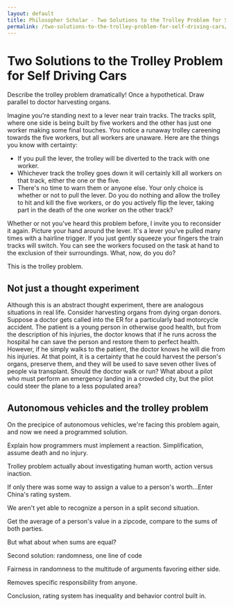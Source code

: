 ```yaml
---
layout: default
title: Philosopher Scholar - Two Solutions to the Trolley Problem for Self Driving Cars
permalink: /two-solutions-to-the-trolley-problem-for-self-driving-cars/
---
```


# Two Solutions to the Trolley Problem for Self Driving Cars

Describe the trolley problem dramatically! Once a hypothetical. Draw parallel to doctor harvesting organs.

Imagine you're standing next to a lever near train tracks. The tracks split, where one side is being built by five workers and the other has just one worker making some final touches. You notice a runaway trolley careening towards the five workers, but all workers are unaware. Here are the things you know with certainty:
- If you pull the lever, the trolley will be diverted to the track with one worker.
- Whichever track the trolley goes down it will certainly kill all workers on that track, either the one or the five.
- There's no time to warn them or anyone else.
Your only choice is whether or not to pull the lever. Do you do nothing and allow the trolley to hit and kill the five workers, or do you actively flip the lever, taking part in the death of the one worker on the other track?

Whether or not you've heard this problem before, I invite you to reconsider it again. Picture your hand around the lever. It's a lever you've pulled many times with a hairline trigger. If you just gently squeeze your fingers the train tracks will switch. You can see the workers focused on the task at hand to the exclusion of their surroundings. What, now, do you do?

This is the trolley problem.

## Not just a thought experiment

Although this is an abstract thought experiment, there are analogous situations in real life. Consider harvesting organs from dying organ donors. Suppose a doctor gets called into the ER for a particularly bad motorcycle accident. The patient is a young person in otherwise good health, but from the description of his injuries, the doctor knows that if he runs across the hospital he can save the person and restore them to perfect health. However, if he simply walks to the patient, the doctor knows he will die from his injuries. At that point, it is a certainty that he could harvest the person's organs, preserve them, and they will be used to save seven other lives of people via transplant. Should the doctor walk or run? What about a pilot who must perform an emergency landing in a crowded city, but the pilot could steer the plane to a less populated area?

## Autonomous vehicles and the trolley problem

On the precipice of autonomous vehicles, we're facing this problem again, and now we need a programmed solution. 

Explain how programmers must implement a reaction. Simplification, assume death and no injury.

Trolley problem actually about investigating human worth, action versus inaction.

If only there was some way to assign a value to a person's worth...Enter China's rating system.

We aren't yet able to recognize a person in a split second situation.

Get the average of a person's value in a zipcode, compare to the sums of both parties.

But what about when sums are equal?

Second solution: randomness, one line of code

Fairness in randomness to the multitude of arguments favoring either side.

Removes specific responsibility from anyone.

Conclusion, rating system has inequality and behavior control built in.
